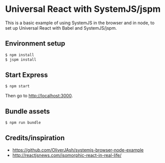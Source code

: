 # Universal React with SystemJS/jspm

This is a basic example of using SystemJS in the browser and in node, to set up Universal React with Babel and SystemJS/jspm.

## Environment setup 

```sh
$ npm install
$ jspm install
```

## Start Express 

```sh
$ npm start
```
Then go to [http://localhost:3000](http://localhost:3000).

## Bundle assets

```sh
$ npm run bundle
```

## Credits/inspiration

- https://github.com/OliverJAsh/systemjs-browser-node-example
- http://reactjsnews.com/isomorphic-react-in-real-life/
